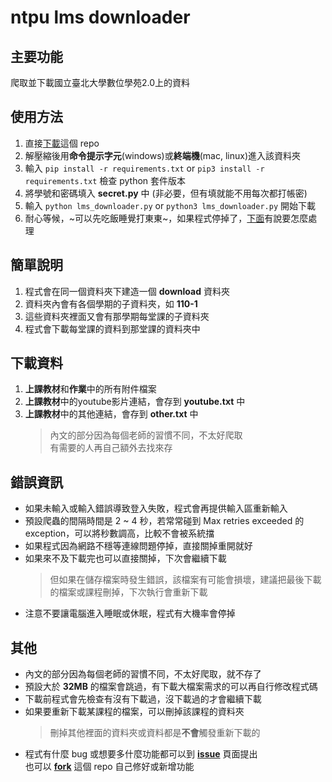 # ntpu lms downloader

## 主要功能
爬取並下載國立臺北大學數位學苑2.0上的資料

## 使用方法
1. 直接[下載](https://github.com/garyellow/ntpu_lms_downloader/archive/refs/heads/master.zip)這個 repo
2. 解壓縮後用**命令提示字元**(windows)或**終端機**(mac, linux)進入該資料夾
3. 輸入 `pip install -r requirements.txt` or `pip3 install -r requirements.txt` 檢查 python 套件版本
4. 將學號和密碼填入 **secret.py** 中 (非必要，但有填就能不用每次都打帳密)
5. 輸入 `python lms_downloader.py` or `python3 lms_downloader.py` 開始下載
6. 耐心等候，~可以先吃飯睡覺打東東~，如果程式停掉了，[下面](#%E5%85%B6%E4%BB%96)有說要怎麼處理

## 簡單說明
1. 程式會在同一個資料夾下建造一個 **download** 資料夾  
2. 資料夾內會有各個學期的子資料夾，如 **110-1**  
3. 這些資料夾裡面又會有那學期每堂課的子資料夾
4. 程式會下載每堂課的資料到那堂課的資料夾中

## 下載資料
1. **上課教材**和**作業**中的所有附件檔案
2. **上課教材**中的youtube影片連結，會存到 **youtube.txt** 中
3. **上課教材**中的其他連結，會存到 **other.txt** 中
    > 內文的部分因為每個老師的習慣不同，不太好爬取  
    有需要的人再自己額外去找來存

## 錯誤資訊
* 如果未輸入或輸入錯誤導致登入失敗，程式會再提供輸入區重新輸入
* 預設爬蟲的間隔時間是 2 ~ 4 秒，若常常碰到 Max retries exceeded 的 exception，可以將秒數調高，比較不會被系統擋
* 如果程式因為網路不穩等連線問題停掉，直接關掉重開就好  
* 如果來不及下載完也可以直接關掉，下次會繼續下載
    > 但如果在儲存檔案時發生錯誤，該檔案有可能會損壞，建議把最後下載的檔案或課程刪掉，下次執行會重新下載
* 注意不要讓電腦進入睡眠或休眠，程式有大機率會停掉

## 其他
* 內文的部分因為每個老師的習慣不同，不太好爬取，就不存了
* 預設大於 **32MB** 的檔案會跳過，有下載大檔案需求的可以再自行修改程式碼
* 下載前程式會先檢查有沒有下載過，沒下載過的才會繼續下載
* 如果要重新下載某課程的檔案，可以刪掉該課程的資料夾
    > 刪掉其他裡面的資料夾或資料都是**不會**觸發重新下載的
* 程式有什麼 bug 或想要多什麼功能都可以到 [**issue**](https://github.com/garyellow/ntpu_lms_downloader/issues) 頁面提出  
  也可以 [**fork**](https://github.com/garyellow/ntpu_lms_downloader/fork) 這個 repo 自己修好或新增功能
